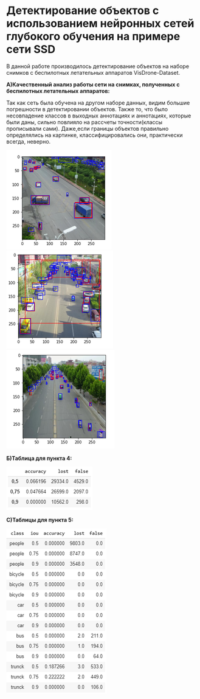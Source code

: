 # Детектирование объектов с использованием нейронных сетей глубокого обучения на примере сети SSD #

В данной работе производилось детектирование объектов на наборе снимков с беспилотных летательных аппаратов VisDrone-Dataset.

**A)Качественный анализ работы сети на снимках, полученных с беспилотных летательных аппаратов:**

Так как сеть была обучена на другом наборе данных, видим большие погрешности в детектировании объектов. Также то, что было несовпадение классов в выходных аннотациях и аннотациях, которые были даны, сильно повлияло на рассчеты точности(классы прописывали сами). Даже,если границы объектов правильно определялись на картинке, классифицировались они, практически всегда, неверно.

![Image alt](https://github.com/MarieBudko/LAB_2/blob/master/10.PNG?raw=true)
![Image alt](https://github.com/MarieBudko/LAB_2/blob/master/5.PNG?raw=true)
![Image alt](https://github.com/MarieBudko/LAB_2/blob/master/3.PNG?raw=true)


**Б)Таблица для пункта 4:**

![Image alt](https://github.com/MarieBudko/LAB_2/blob/master/task4.PNG?raw=true)

**С)Таблицы для пункта 5:**

![Image alt](https://github.com/MarieBudko/LAB_2/blob/master/task5_1.PNG?raw=true)
